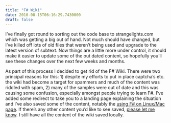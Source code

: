 ```yaml
---
title: "F# Wiki"
date: 2010-08-15T06:16:29.7430000
draft: false
---
```


<p>I’ve finally got round to sorting out the code base to strangelights.com which was getting a big out of hand. Not much should have changed, but I’ve killed off lots of old files that weren’t being used and upgrade to the latest version of subtext. Now things are a little more under control, it should make it easier to update some of the out dated content, so hopefully you’ll see these changes over the next few weeks and months.</p>  <p>As part of this process I decided to get rid of the F# Wiki. There were two principal reasons for this: 1) despite my efforts to put in place captcha’s etc. the wiki had become a target for spammers and much of the content was riddled with spam, 2) many of the samples were out of date and this was causing some confusion, especially amongst people trying to learn F#. I’ve added some redirect to take you to a landing page explaining the situation and I’ve also saved some of the content, notably the <a href="http://strangelights.com/fsharp/MonoLinux.aspx">using F# on Linux/Mac page</a>. If there’s any other content you’d like to see saved, <a href="mailto:robert@strangelights.com">please let me know</a>. I still have all the content of the wiki saved locally.</p>
